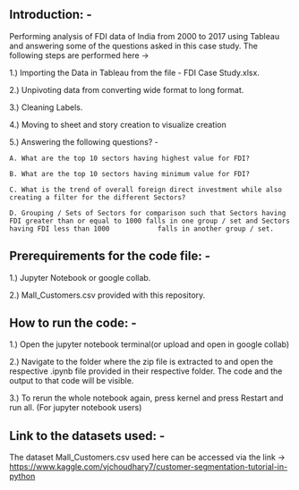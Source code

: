 ## Introduction: -

Performing analysis of FDI data of India from 2000 to 2017 using Tableau and answering some of the questions asked in this case study. The following steps are performed here ->

1.) Importing the Data in Tableau from the file - FDI Case Study.xlsx.

2.) Unpivoting data from converting wide format to long format.

3.) Cleaning Labels.

4.) Moving to sheet and story creation to visualize creation

5.) Answering the following questions? - 

    A. What are the top 10 sectors having highest value for FDI?
    
    B. What are the top 10 sectors having minimum value for FDI?
    
    C. What is the trend of overall foreign direct investment while also creating a filter for the different Sectors?
    
    D. Grouping / Sets of Sectors for comparison such that Sectors having FDI greater than or equal to 1000 falls in one group / set and Sectors having FDI less than 1000            falls in another group / set.


## Prerequirements for the code file: -

1.) Jupyter Notebook or google collab.

2.) Mall_Customers.csv provided with this repository.


## How to run the code: -

1.) Open the jupyter notebook terminal(or upload and open in google collab)

2.) Navigate to the folder where the zip file is extracted to and open the respective .ipynb file provided in their respective folder. The code and the output to that code will be visible.

3.) To rerun the whole notebook again, press kernel and press Restart and run all. (For jupyter notebook users)


## Link to the datasets used: -

The dataset Mall_Customers.csv used here can be accessed via the link -> https://www.kaggle.com/vjchoudhary7/customer-segmentation-tutorial-in-python
